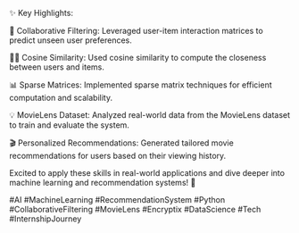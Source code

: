 ✨ Key Highlights:

🎯 Collaborative Filtering: Leveraged user-item interaction matrices to predict unseen user preferences.

🧑‍💻 Cosine Similarity: Used cosine similarity to compute the closeness between users and items.

📊 Sparse Matrices: Implemented sparse matrix techniques for efficient computation and scalability.

💡 MovieLens Dataset: Analyzed real-world data from the MovieLens dataset to train and evaluate the system.

🎬 Personalized Recommendations: Generated tailored movie recommendations for users based on their viewing history.

Excited to apply these skills in real-world applications and dive deeper into machine learning and recommendation systems! 🚀

#AI #MachineLearning #RecommendationSystem #Python #CollaborativeFiltering #MovieLens #Encryptix #DataScience #Tech #InternshipJourney
